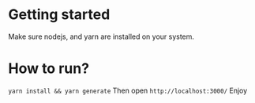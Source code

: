 # Getting started
Make sure nodejs, and yarn are installed on your system.

# How to run?
`yarn install && yarn generate`
Then open `http://localhost:3000/`
Enjoy
